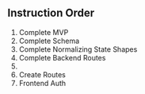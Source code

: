 ## Instruction Order
1. Complete MVP
2. Complete Schema
3. Complete Normalizing State Shapes
4. Complete Backend Routes
5. 
6. Create Routes
7. Frontend Auth
